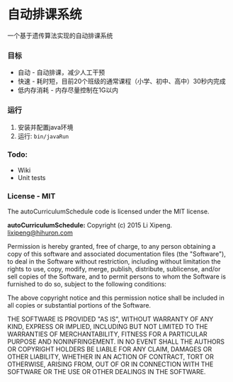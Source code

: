 # 自动排课系统
一个基于遗传算法实现的自动排课系统

### 目标
* 自动 - 自动排课，减少人工干预
* 快速 - 耗时短，目前20个班级的通常课程（小学、初中、高中）30秒内完成
* 低内存消耗 - 内存尽量控制在1G以内

### 运行
1. 安装并配置java环境
2. 运行: `bin/javaRun`

### Todo:
* Wiki
* Unit tests


### License - MIT
The autoCurriculumSchedule code is licensed under the MIT license.


**autoCurriculumSchedule:**
Copyright (c) 2015 Li Xipeng. lixipeng@hihuron.com

Permission is hereby granted, free of charge, to any person
obtaining a copy of this software and associated documentation 
files (the "Software"), to deal in the Software without 
restriction, including without limitation the rights to use, copy, 
modify, merge, publish, distribute, sublicense, and/or sell copies 
of the Software, and to permit persons to whom the Software is 
furnished to do so, subject to the following conditions:

The above copyright notice and this permission notice shall be 
included in all copies or substantial portions of the Software.

THE SOFTWARE IS PROVIDED "AS IS", WITHOUT WARRANTY OF ANY KIND,
EXPRESS OR IMPLIED,
INCLUDING BUT NOT LIMITED TO THE WARRANTIES OF MERCHANTABILITY, 
FITNESS FOR A PARTICULAR PURPOSE AND NONINFRINGEMENT. 
IN NO EVENT SHALL THE AUTHORS OR COPYRIGHT 
HOLDERS BE LIABLE FOR ANY CLAIM, 
DAMAGES OR OTHER LIABILITY, 
WHETHER IN AN ACTION OF CONTRACT, 
TORT OR OTHERWISE, 
ARISING FROM, OUT OF OR IN CONNECTION WITH 
THE SOFTWARE OR THE USE OR OTHER DEALINGS IN THE SOFTWARE.
